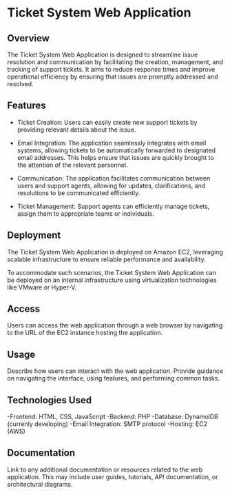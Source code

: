 # Ticket System Web Application
## Overview
The Ticket System Web Application is designed to streamline issue resolution and communication by facilitating the creation, management, and tracking of support tickets. It aims to reduce response times and improve operational efficiency by ensuring that issues are promptly addressed and resolved.

## Features
- Ticket Creation: Users can easily create new support tickets by providing relevant details about the issue.

- Email Integration: The application seamlessly integrates with email systems, allowing tickets to be automatically forwarded to designated email addresses. This helps ensure that issues are quickly brought to the attention of the relevant personnel.

- Communication: The application facilitates communication between users and support agents, allowing for updates, clarifications, and resolutions to be communicated efficiently.

- Ticket Management: Support agents can efficiently manage tickets, assign them to appropriate teams or individuals.

## Deployment
The Ticket System Web Application is deployed on Amazon EC2, leveraging scalable infrastructure to ensure reliable performance and availability.

To accommodate such scenarios, the Ticket System Web Application can be deployed on an internal infrastructure using virtualization technologies like VMware or Hyper-V.


## Access
Users can access the web application through a web browser by navigating to the URL of the EC2 instance hosting the application.

## Usage
Describe how users can interact with the web application. Provide guidance on navigating the interface, using features, and performing common tasks.

## Technologies Used

-Frontend: HTML, CSS, JavaScript
-Backend: PHP
-Database: DynamolDB (currenly developing)
-Email Integration: SMTP protocol
-Hosting: EC2 (AWS)


## Documentation
Link to any additional documentation or resources related to the web application. This may include user guides, tutorials, API documentation, or architectural diagrams.



